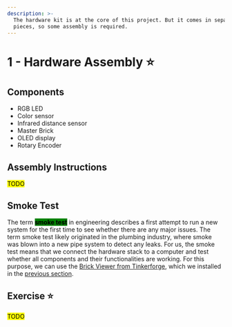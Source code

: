```yaml
---
description: >-
  The hardware kit is at the core of this project. But it comes in separate
  pieces, so some assembly is required.
---
```


# 1 - Hardware Assembly ⭐

## Components

* RGB LED
* Color sensor
* Infrared distance sensor
* Master Brick
* OLED display
* Rotary Encoder

## Assembly Instructions

<mark style="background-color:yellow;">TODO</mark>

## Smoke Test

The term <mark style="background-color:green;">**smoke test**</mark> in engineering describes a first attempt to run a new system for the first time to see whether there are any major issues. The term smoke test likely originated in the plumbing industry, where smoke was blown into a new pipe system to detect any leaks. For us, the smoke test means that we connect the hardware stack to a computer and test whether all components and their functionalities are working. For this purpose, we can use the [Brick Viewer from Tinkerforge](https://www.tinkerforge.com/en/doc/Software/Brickv.html), which we installed in the [previous section](development-environment.md).

## Exercise ⭐

<mark style="background-color:yellow;">TODO</mark>

